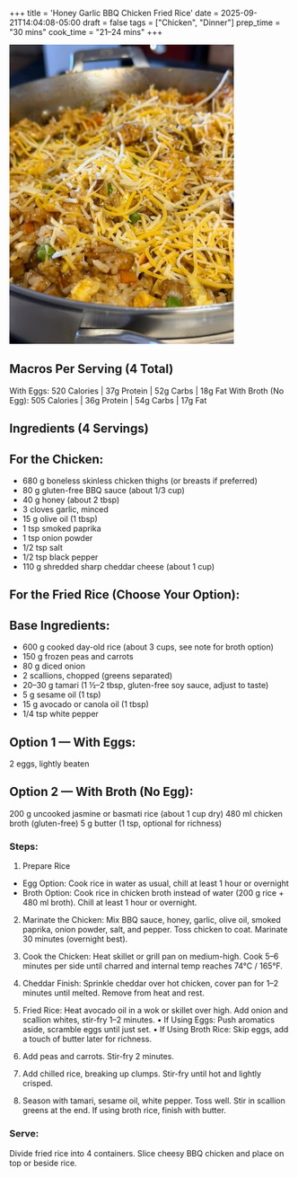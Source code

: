 +++
title = 'Honey Garlic BBQ Chicken Fried Rice'
date = 2025-09-21T14:04:08-05:00
draft = false
tags = ["Chicken", "Dinner"]
prep_time = "30 mins"
cook_time = "21–24 mins"
+++

<img src="chicken-fried-rice.jpg" alt="BBQ Chicken Fried Rice" style="width:400px;"/>

## Macros Per Serving (4 Total)
With Eggs: 520 Calories | 37g Protein | 52g Carbs | 18g Fat
With Broth (No Egg): 505 Calories | 36g Protein | 54g Carbs | 17g Fat


## Ingredients (4 Servings)

## For the Chicken:
- 680 g boneless skinless chicken thighs (or breasts if preferred)
- 80 g gluten-free BBQ sauce (about 1/3 cup)
- 40 g honey (about 2 tbsp)
- 3 cloves garlic, minced
- 15 g olive oil (1 tbsp)
- 1 tsp smoked paprika
- 1 tsp onion powder
- 1/2 tsp salt
- 1/2 tsp black pepper
- 110 g shredded sharp cheddar cheese (about 1 cup)

## For the Fried Rice (Choose Your Option):
## Base Ingredients:
- 600 g cooked day-old rice (about 3 cups, see note for broth option)
- 150 g frozen peas and carrots
- 80 g diced onion
- 2 scallions, chopped (greens separated)
- 20–30 g tamari (1 ½–2 tbsp, gluten-free soy sauce, adjust to taste)
- 5 g sesame oil (1 tsp)
- 15 g avocado or canola oil (1 tbsp)
- 1/4 tsp white pepper

## Option 1 — With Eggs:
2 eggs, lightly beaten

## Option 2 — With Broth (No Egg):
200 g uncooked jasmine or basmati rice (about 1 cup dry)
480 ml chicken broth (gluten-free)
5 g butter (1 tsp, optional for richness)

### Steps:
1.	Prepare Rice
  - Egg Option: Cook rice in water as usual, chill at least 1 hour or overnight
  - Broth Option: Cook rice in chicken broth instead of water (200 g rice + 480 ml broth). Chill at least 1 hour or overnight.

2.	Marinate the Chicken: Mix BBQ sauce, honey, garlic, olive oil, smoked paprika, onion powder, salt, and pepper. Toss chicken to coat. Marinate 30 minutes (overnight best).

3.	Cook the Chicken: Heat skillet or grill pan on medium-high. Cook 5–6 minutes per side until charred and internal temp reaches 74°C / 165°F.

4.	Cheddar Finish: Sprinkle cheddar over hot chicken, cover pan for 1–2 minutes until melted. Remove from heat and rest.

5.	Fried Rice: Heat avocado oil in a wok or skillet over high. Add onion and scallion whites, stir-fry 1–2 minutes.
•	If Using Eggs: Push aromatics aside, scramble eggs until just set.
•	If Using Broth Rice: Skip eggs, add a touch of butter later for richness.
6.	Add peas and carrots. Stir-fry 2 minutes.
7.	Add chilled rice, breaking up clumps. Stir-fry until hot and lightly crisped.
8.	Season with tamari, sesame oil, white pepper. Toss well. Stir in scallion greens at the end. If using broth rice, finish with butter.

### Serve:
Divide fried rice into 4 containers. Slice cheesy BBQ chicken and place on top or beside rice.